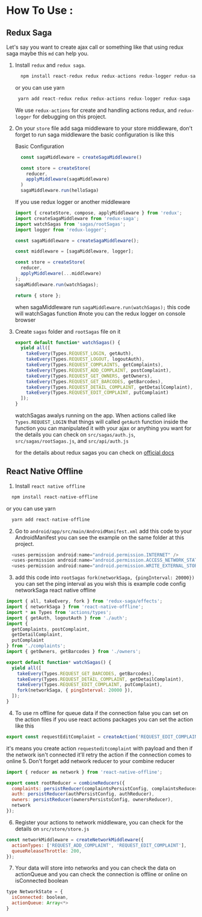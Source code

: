 # How To Use :

## Redux Saga
Let's say you want to create ajax call or something like that using redux saga maybe this `md` can help you.

1. Install `redux` and `redux saga`.
    ```javascript
      npm install react-redux redux redux-actions redux-logger redux-saga
    ```
    or you can use yarn
     ```javascript
      yarn add react-redux redux redux-actions redux-logger redux-saga
    ```
   We use `redux-actions` for create and handling actions redux, and `redux-logger` for debugging on this project.
   

2. On your `store` file add saga middleware to your store middleware, don't forget to run saga middleware the basic configuration is like    this

    Basic Configuration
    ```javascript
      const sagaMiddleware = createSagaMiddleware()

      const store = createStore(
        reducer,
        applyMiddleware(sagaMiddleware)
      )
      sagaMiddleware.run(helloSaga)
    ```

    If you use redux logger or another middleware
    ```javascript
    import { createStore, compose, applyMiddleware } from 'redux';
    import createSagaMiddleware from 'redux-saga';
    import watchSagas from 'sagas/rootSagas';
    import logger from 'redux-logger';

    const sagaMiddleware = createSagaMiddleware();
    
    const middleware = [sagaMiddleware, logger];
    
    const store = createStore(
      reducer,
      applyMiddleware(...middleware)
    );
    sagaMiddleware.run(watchSagas);
    
    return { store };
    ```

    when sagaMiddleware run ```sagaMiddleware.run(watchSagas);``` this code will watchSagas function
    #note you can the redux logger on console browser

3. Create `sagas` folder and `rootSagas` file on it
    ```javascript
    export default function* watchSagas() {
      yield all([
        takeEvery(Types.REQUEST_LOGIN, getAuth),
        takeEvery(Types.REQUEST_LOGOUT, logoutAuth),
        takeEvery(Types.REQUEST_COMPLAINTS, getComplaints),
        takeEvery(Types.REQUEST_ADD_COMPLAINT, postComplaint),
        takeEvery(Types.REQUEST_GET_OWNERS, getOwners),
        takeEvery(Types.REQUEST_GET_BARCODES, getBarcodes),
        takeEvery(Types.REQUEST_DETAIL_COMPLAINT, getDetailComplaint),
        takeEvery(Types.REQUEST_EDIT_COMPLAINT, putComplaint)
      ]);
    }
    ```
   watchSagas awalys running on the app. When actions called like ```Types.REQUEST_LOGIN``` that things will called ```getAuth``` function
   inside the function you can manipulated it with your ajax or anything you want for the details you can check on ```src/sagas/auth.js```, ```src/sagas/rootSagas.js```, and ```src/api/auth.js```

   for the details about redux sagas you can check on [official docs](https://redux-saga.js.org/)

## React Native Offline

1. Install `react native offline` 
  ```javascript
    npm install react-native-offline
  ```
  or you can use yarn
  ```javascript
    yarn add react-native-offline
  ```
2. Go to `android/app/src/main/AndroidManifest.xml` add this code to your AndroidManifest you can see the example on the same folder at this project.
```javascript
  <uses-permission android:name="android.permission.INTERNET" />
  <uses-permission android:name="android.permission.ACCESS_NETWORK_STATE" />
  <uses-permission android:name="android.permission.WRITE_EXTERNAL_STORAGE"/>
```
3. add this code into `rootSagas` ```fork(networkSaga, {pingInterval: 20000})``` you can set the ping interval as you wish
  this is example code config networkSaga react native offline
  ```javascript
  import { all, takeEvery, fork } from 'redux-saga/effects';
  import { networkSaga } from 'react-native-offline';
  import * as Types from 'actions/types';
  import { getAuth, logoutAuth } from './auth';
  import {
    getComplaints, postComplaint,
    getDetailComplaint,
    putComplaint
  } from './complaints';
  import { getOwners, getBarcodes } from './owners';

  export default function* watchSagas() {
    yield all([
      takeEvery(Types.REQUEST_GET_BARCODES, getBarcodes),
      takeEvery(Types.REQUEST_DETAIL_COMPLAINT, getDetailComplaint),
      takeEvery(Types.REQUEST_EDIT_COMPLAINT, putComplaint),
      fork(networkSaga, { pingInterval: 20000 }),
    ]);
  }
  ```
4. To use rn offline for queue data if the connection false you can set on the action files
  if you use react actions packages you can set the action like this
  ```javascript
  export const requestEditComplaint = createAction('REQUEST_EDIT_COMPLAINT', payload => payload, () => ({ retry: true }));
  ```
  it's means you create action `requesteditcomplaint` with payload and then if the network isn't connected it'll retry the action if the connection comes to online
5. Don't forget add network reducer to your combine reducer 
  ```javascript
  import { reducer as network } from 'react-native-offline';

  export const rootReducer = combineReducers({
    complaints: persistReducer(complaintsPersistConfig, complaintsReducer),
    auth: persistReducer(authPersistConfig, authReducer),
    owners: persistReducer(ownersPersistsConfig, ownersReducer),
    network
  });
  ```
6. Register your actions to network middleware, you can check for the details on `src/store/store.js`
  ```javascript
  const networkMiddleware = createNetworkMiddleware({
    actionTypes: ['REQUEST_ADD_COMPLAINT', 'REQUEST_EDIT_COMPLAINT'],
    queueReleaseThrottle: 200,
  });
  ```

7. Your data will store into networks and you can check the data on actionQueue and you can check the connection is offline or online on isConnected boolean
  ```javascript
  type NetworkState = {
    isConnected: boolean,
    actionQueue: Array<*>
  }
  ```
